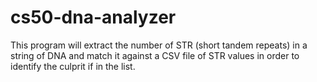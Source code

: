 # cs50-dna-analyzer
This program will extract the number of STR (short tandem repeats) in a string of DNA and match it against a CSV file of STR values in order to identify the culprit if in the list. 
